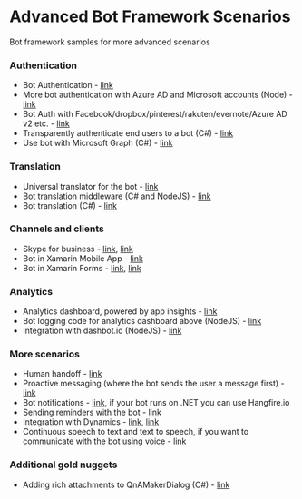 # Advanced Bot Framework Scenarios
Bot framework samples for more advanced scenarios

### Authentication
- Bot Authentication - [link](https://github.com/MicrosoftDX/AuthBot)
- More bot authentication with Azure AD and Microsoft accounts (Node) - [link](https://github.com/CatalystCode/node-authbot)
- Bot Auth with Facebook/dropbox/pinterest/rakuten/evernote/Azure AD v2 etc. - [link](https://github.com/mattdot/botauth)
- Transparently authenticate end users to a bot (C#) - [link](https://github.com/stephaneey/transparent-auth-bot)
- Use bot with Microsoft Graph (C#) - [link](https://github.com/microsoftgraph/botframework-csharp-excelbot-rest-sample)

### Translation
- Universal translator for the bot - [link](https://github.com/CatalystCode/Universal-Language-Intelligence-Service)
- Bot translation middleware (C# and NodeJS) - [link](https://github.com/alyssaong1/BotTranslator)
- Bot translation (C#) - [link](https://github.com/MSFTAuDX/BotTranslator)

### Channels and clients
- Skype for business - [link](https://github.com/ankitbko/SkypeForBusinessBot), [link](https://github.com/ankitbko/ucwa-bot)
- Bot in Xamarin Mobile App - [link](https://blog.xamarin.com/add-yap-to-your-app-with-bot-framework/)
- Bot in Xamarin Forms - [link](https://github.com/Daniel-Krzyczkowski/XamarinForms/tree/master/BotClientApp), [link](https://github.com/alyssaong1/XamarinMsftBot)

### Analytics
- Analytics dashboard, powered by app insights - [link](https://github.com/CatalystCode/ibex-dashboard)
- Bot logging code for analytics dashboard above (NodeJS) - [link](https://github.com/CatalystCode/bot-fmk-logging)
- Integration with dashbot.io (NodeJS) - [link](https://www.dashbot.io/sdk/msftbf)

### More scenarios
- Human handoff - [link](https://github.com/ankitbko/human-handoff-bot)
- Proactive messaging (where the bot sends the user a message first) - [link](https://github.com/MicrosoftDX/botFramework-proactiveMessages)
- Bot notifications - [link](https://github.com/sebsylvester/reminder-bot), if your bot runs on .NET you can use Hangfire.io
- Sending reminders with the bot - [link](https://github.com/sebsylvester/reminder-bot)
- Integration with Dynamics - [link](https://blogs.msdn.microsoft.com/kamichel/?p=725), [link](https://github.com/andz88/CrmChatBot)
- Continuous speech to text and text to speech, if you want to communicate with the bot using voice - [link](https://github.com/davrous/BingSpeech)

### Additional gold nuggets
- Adding rich attachments to QnAMakerDialog (C#) - [link](http://www.garypretty.co.uk/2017/02/23/adding-rich-attachments-to-your-qnamaker-bot-responses/)
